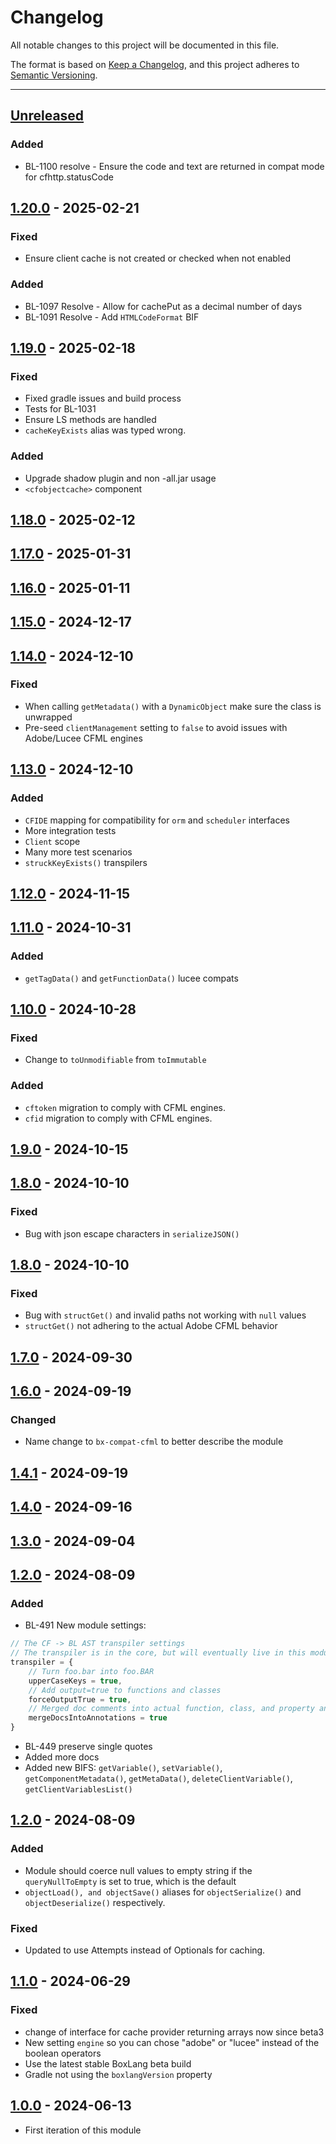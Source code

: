 # Changelog

All notable changes to this project will be documented in this file.

The format is based on [Keep a Changelog](https://keepachangelog.com/en/1.0.0/),
and this project adheres to [Semantic Versioning](https://semver.org/spec/v2.0.0.html).

* * *

## [Unreleased]

### Added

* BL-1100 resolve - Ensure the code and text are returned in compat mode for cfhttp.statusCode

## [1.20.0] - 2025-02-21

### Fixed

* Ensure client cache is not created or checked when not enabled

### Added

* BL-1097 Resolve - Allow for cachePut as a decimal number of days
* BL-1091 Resolve - Add `HTMLCodeFormat` BIF

## [1.19.0] - 2025-02-18

### Fixed

* Fixed gradle issues and build process
* Tests for BL-1031
* Ensure LS methods are handled
* `cacheKeyExists` alias was typed wrong.

### Added

* Upgrade shadow plugin and non -all.jar usage
* `<cfobjectcache>` component

## [1.18.0] - 2025-02-12

## [1.17.0] - 2025-01-31

## [1.16.0] - 2025-01-11

## [1.15.0] - 2024-12-17

## [1.14.0] - 2024-12-10

### Fixed

* When calling `getMetadata()` with a `DynamicObject` make sure the class is unwrapped
* Pre-seed `clientManagement` setting to `false` to avoid issues with Adobe/Lucee CFML engines

## [1.13.0] - 2024-12-10

### Added

* `CFIDE` mapping for compatibility for `orm` and `scheduler` interfaces
* More integration tests
* `Client` scope
* Many more test scenarios
* `struckKeyExists()` transpilers

## [1.12.0] - 2024-11-15

## [1.11.0] - 2024-10-31

### Added

* `getTagData()` and `getFunctionData()` lucee compats

## [1.10.0] - 2024-10-28

### Fixed

* Change to `toUnmodifiable` from `toImmutable`

### Added

* `cftoken` migration to comply with CFML engines.
* `cfid` migration to comply with CFML engines.

## [1.9.0] - 2024-10-15

## [1.8.0] - 2024-10-10

### Fixed

* Bug with json escape characters in `serializeJSON()`

## [1.8.0] - 2024-10-10

### Fixed

* Bug with `structGet()` and invalid paths not working with `null` values
* `structGet()` not adhering to the actual Adobe CFML behavior

## [1.7.0] - 2024-09-30

## [1.6.0] - 2024-09-19

### Changed

* Name change to `bx-compat-cfml` to better describe the module

## [1.4.1] - 2024-09-19

## [1.4.0] - 2024-09-16

## [1.3.0] - 2024-09-04

## [1.2.0] - 2024-08-09

### Added

* BL-491 New module settings:

```js
// The CF -> BL AST transpiler settings
// The transpiler is in the core, but will eventually live in this module, so the settings are here.
transpiler = {
	// Turn foo.bar into foo.BAR
	upperCaseKeys = true,
	// Add output=true to functions and classes
	forceOutputTrue = true,
	// Merged doc comments into actual function, class, and property annotations
	mergeDocsIntoAnnotations = true
}
```

* BL-449 preserve single quotes
* Added more docs
* Added new BIFS: `getVariable()`, `setVariable()`, `getComponentMetadata()`, `getMetaData()`, `deleteClientVariable()`, `getClientVariablesList()`

## [1.2.0] - 2024-08-09

### Added

* Module should coerce null values to empty string if the `queryNullToEmpty` is set to true, which is the default
* `objectLoad(), and objectSave()` aliases for `objectSerialize()` and `objectDeserialize()` respectively.

### Fixed

* Updated to use Attempts instead of Optionals for caching.

## [1.1.0] - 2024-06-29

### Fixed

* change of interface for cache provider returning arrays now since beta3
* New setting `engine` so you can chose "adobe" or "lucee" instead of the boolean operators
* Use the latest stable BoxLang beta build
* Gradle not using the `boxlangVersion` property

## [1.0.0] - 2024-06-13

* First iteration of this module

[Unreleased]: https://github.com/ortus-boxlang/bx-compat-cfml/compare/v1.20.0...HEAD

[1.20.0]: https://github.com/ortus-boxlang/bx-compat-cfml/compare/v1.19.0...v1.20.0

[1.19.0]: https://github.com/ortus-boxlang/bx-compat-cfml/compare/v1.18.0...v1.19.0

[1.18.0]: https://github.com/ortus-boxlang/bx-compat-cfml/compare/v1.17.0...v1.18.0

[1.17.0]: https://github.com/ortus-boxlang/bx-compat-cfml/compare/v1.16.0...v1.17.0

[1.16.0]: https://github.com/ortus-boxlang/bx-compat-cfml/compare/v1.15.0...v1.16.0

[1.15.0]: https://github.com/ortus-boxlang/bx-compat-cfml/compare/v1.14.0...v1.15.0

[1.14.0]: https://github.com/ortus-boxlang/bx-compat-cfml/compare/v1.13.0...v1.14.0

[1.13.0]: https://github.com/ortus-boxlang/bx-compat-cfml/compare/v1.12.0...v1.13.0

[1.12.0]: https://github.com/ortus-boxlang/bx-compat-cfml/compare/v1.11.0...v1.12.0

[1.11.0]: https://github.com/ortus-boxlang/bx-compat-cfml/compare/v1.10.0...v1.11.0

[1.10.0]: https://github.com/ortus-boxlang/bx-compat-cfml/compare/v1.9.0...v1.10.0

[1.9.0]: https://github.com/ortus-boxlang/bx-compat-cfml/compare/v1.8.0...v1.9.0

[1.8.0]: https://github.com/ortus-boxlang/bx-compat-cfml/compare/v1.7.0...v1.8.0

[1.7.0]: https://github.com/ortus-boxlang/bx-compat-cfml/compare/v1.6.0...v1.7.0

[1.6.0]: https://github.com/ortus-boxlang/bx-compat-cfml/compare/v1.4.1...v1.6.0

[1.4.1]: https://github.com/ortus-boxlang/bx-compat-cfml/compare/v1.4.0...v1.4.1

[1.4.0]: https://github.com/ortus-boxlang/bx-compat-cfml/compare/v1.3.0...v1.4.0

[1.3.0]: https://github.com/ortus-boxlang/bx-compat-cfml/compare/v1.2.0...v1.3.0

[1.2.0]: https://github.com/ortus-boxlang/bx-compat-cfml/compare/v1.1.0...v1.2.0

[1.1.0]: https://github.com/ortus-boxlang/bx-compat-cfml/compare/v1.1.0...v1.1.0

[1.0.0]: https://github.com/ortus-boxlang/bx-compat-cfml/compare/06e6a42cf95887e081e639073f36b481eb334097...v1.0.0
